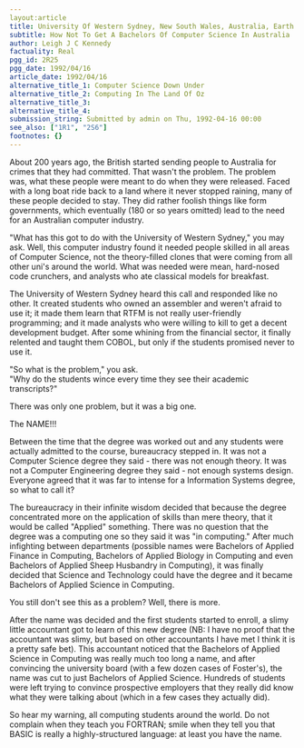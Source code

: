 ```yaml
---
layout:article
title: University Of Western Sydney, New South Wales, Australia, Earth
subtitle: How Not To Get A Bachelors Of Computer Science In Australia
author: Leigh J C Kennedy
factuality: Real
pgg_id: 2R25
pgg_date: 1992/04/16
article_date: 1992/04/16
alternative_title_1: Computer Science Down Under
alternative_title_2: Computing In The Land Of Oz
alternative_title_3: 
alternative_title_4: 
submission_string: Submitted by admin on Thu, 1992-04-16 00:00
see_also: ["1R1", "2S6"]
footnotes: {}
---
```

<div>
<p>About 200 years ago, the British started sending people to Australia for crimes that they had committed. That wasn't the problem. The problem was, what these people were meant to do when they were released. Faced with a long boat ride back to a land where it never stopped raining, many of these people decided to stay. They did rather foolish things like form governments, which eventually (180 or so years omitted) lead to the need for an Australian computer industry.</p>
<p>"What has this got to do with the University of Western Sydney," you may ask. Well, this computer industry found it needed people skilled in all areas of Computer Science, not the theory-filled clones that were coming from all other uni's around the world. What was needed were mean, hard-nosed code crunchers, and analysts who ate classical models for breakfast.</p>
<p>The University of Western Sydney heard this call and responded like no other. It created students who owned an assembler and weren't afraid to use it; it made them learn that RTFM is not really user-friendly programming; and it made analysts who were willing to kill to get a decent development budget. After some whining from the financial sector, it finally relented and taught them COBOL, but only if the students promised never to use it.</p>
<p>"So what is the problem," you ask.<br>
"Why do the students wince every time they see their academic transcripts?"</p>
<p>There was only one problem, but it was a big one.</p>
<p>The NAME!!!</p>
<p>Between the time that the degree was worked out and any students were actually admitted to the course, bureaucracy stepped in. It was not a Computer Science degree they said - there was not enough theory. It was not a Computer Engineering degree they said - not enough systems design. Everyone agreed that it was far to intense for a Information Systems degree, so what to call it?</p>
<p>The bureaucracy in their infinite wisdom decided that because the degree concentrated more on the application of skills than mere theory, that it would be called "Applied" something. There was no question that the degree was a computing one so they said it was "in computing." After much infighting between departments (possible names were Bachelors of Applied Finance in Computing, Bachelors of Applied Biology in Computing and even Bachelors of Applied Sheep Husbandry in Computing), it was finally decided that Science and Technology could have the degree and it became Bachelors of Applied Science in Computing.</p>
<p>You still don't see this as a problem? Well, there is more.</p>
<p>After the name was decided and the first students started to enroll, a slimy little accountant got to learn of this new degree (NB: I have no proof that the accountant was slimy, but based on other accountants I have met I think it is a pretty safe bet). This accountant noticed that the Bachelors of Applied Science in Computing was really much too long a name, and after convincing the university board (with a few dozen cases of Foster's), the name was cut to just Bachelors of Applied Science. Hundreds of students were left trying to convince prospective employers that they really did know what they were talking about (which in a few cases they actually did).</p>
<p>So hear my warning, all computing students around the world. Do not complain when they teach you FORTRAN; smile when they tell you that BASIC is really a highly-structured language: at least you have the name.</p>
</div>
